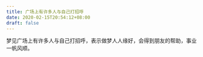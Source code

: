 ```yaml
---
title: 广场上有许多人与自己打招呼
date: 2020-02-15T20:54:12+08:00
draft: false
---
```


梦见广场上有许多人与自己打招呼，表示做梦人人缘好，会得到朋友的帮助，事业一帆风顺。<br>

